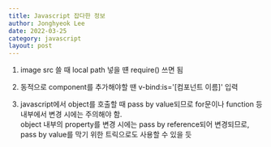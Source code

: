 ```yaml
---
title: Javascript 잡다한 정보
author: Jonghyeok Lee
date: 2022-03-25
category: javascript
layout: post
---
```


1. image src 쓸 때 local path 넣을 떈 require() 쓰면 됨

2. 동적으로 component를 추가해야할 땐 v-bind:is='[컴포넌트 이름]' 입력

3. javascript에서 object를 호출할 때 pass by value되므로 for문이나 function 등 내부에서 변경 시에는 주의해야 함.  
object 내부의 property를 변경 시에는 pass by reference되어 변경되므로, pass by value를 막기 위한 트릭으로도 사용할 수 있을 듯